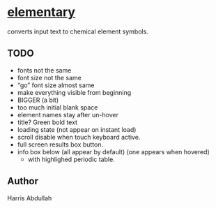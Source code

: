 # [elementary](https://elementary-beta.vercel.app)
converts input text to chemical element symbols.

## TODO
- fonts not the same
- font size not the same
- “go” font size almost same
- make everything visible from beginning
- BIGGER (a bit)
- too much initial blank space
- element names stay after un-hover
- title? Green bold text
- loading state (not appear on instant load)
- scroll disable when touch keyboard active.
- full screen results box button.
- info box below (all appear by default) (one appears when hovered)
    - with highlighed periodic table.

## Author

Harris Abdullah